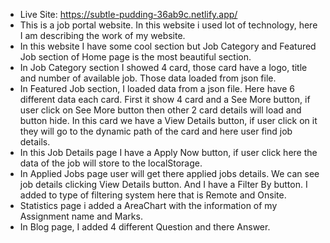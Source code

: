 * Live Site: https://subtle-pudding-36ab9c.netlify.app/
* This is a job portal website. In this website i used lot of technology, here I am describing the work of my website.
* In this website I have some cool section but Job Category and Featured Job section of Home page is the most beautiful section.
* In Job Category section I showed 4 card, those card have a logo, title and number of available job. Those data loaded from json file.
* In Featured Job section, I loaded data from a json file. Here have 6 different data each card. First it show 4 card and a See More button, if user click on See More button then other 2 card details will load and button hide. In this card we have a View Details button, if user click on it they will go to the dynamic path of the card and here user find job details. 
* In this Job Details page I have a Apply Now button, if user click here the data of the job will store to the localStorage.
* In Applied Jobs page user will get there applied jobs details. We can see job details clicking View Details button. And I have a Filter By button. I added to type of filtering system here that is Remote and Onsite.
* Statistics page i added a AreaChart with the information of my Assignment name and Marks.
* In Blog page, I added 4 different Question and there Answer.